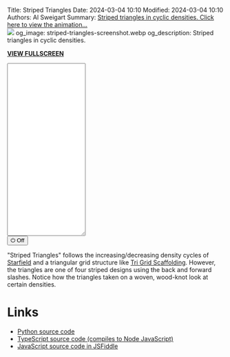 Title: Striped Triangles
Date: 2024-03-04 10:10
Modified: 2024-03-04 10:10
Authors: Al Sweigart
Summary: <a href="{filename}striped-triangles.md">Striped triangles in cyclic densities. Click here to view the animation...<br><img src="{static}/images/striped-triangles-screenshot.webp" class="scrollArtPreview"></a>
og_image: striped-triangles-screenshot.webp
og_description: Striped triangles in cyclic densities.

<!-- For some reason, we need this image otherwise the screenshot in the Summary won't appear. I have display: none because I don't want the image to show up in the page. -->
<img src="{static}/images/striped-triangles-screenshot.webp" style="display: none;">


**[VIEW FULLSCREEN](/static/stripedtriangles-fullscreen.html)**

<div><textarea id="outputTextarea" readonly class="tatjsOutput" style="height: 400px;"></textarea><br /><button type="button" onclick="running = !running;">&#x23FB; Off</button></div>



"Striped Triangles" follows the increasing/decreasing density cycles of [Starfield]({filename}starfield.md) and a triangular grid structure like [Tri Grid Scaffolding]({filename}tri-grid-scaffolding.md). However, the triangles are one of four striped designs using the back and forward slashes. Notice how the triangles taken on a woven, wood-knot look at certain densities.

Links
=====

* [Python source code](https://github.com/asweigart/scrollart/blob/main/python/stripedtriangles.py)
* [TypeScript source code (compiles to Node JavaScript)](https://github.com/asweigart/scrollart/blob/main/typescript/stripedtriangles.ts)
* [JavaScript source code in JSFiddle](https://jsfiddle.net/asweigart/f1pwqtez/)


<script src="/static/textarea_terminal.js"></script><link rel="stylesheet" href="/static/textarea_terminal.css">
<script>// SCROLL CODE:StripedTriangles
const tat = new Tatjs(document.getElementById('outputTextarea'));

let width = 220;
let running = true;

const DELAY = 60;
let CHANGE_AMOUNT = 0.06;


async function main() {
    let density = 0.0;

    while (running) {

        // The width of a pair of triangles is 8 characters:
        //   /\ \ \
        //  / /\ \
        // / / /\
        // 12345678
        let numTrianglePairs = Math.floor((width - 2) / 6);

        density += CHANGE_AMOUNT;
        if (density < 0 || density >= 1.0) {
            CHANGE_AMOUNT *= -1;
        }

        // Draw a row that starts with an upright triangle on the left side.
        let row1 = '  ';
        let row2 = ' ';
        let row3 = '';
        for (let i = 0; i < numTrianglePairs; i++) {
            if (Math.random() < density) {
                if (Math.random() < 0.5) {
                    row1 += '\\';
                    row2 += '\\ \\';
                    row3 += '\\ \\ \\';
                } else {
                    row1 += '/';
                    row2 += '/ /';
                    row3 += '/ / /';
                }
            } else {
                row1 += ' ';
                row2 += '   ';
                row3 += '     ';
            }

            if (Math.random() < density) {
                if (Math.random() < 0.5) {
                    row1 += '\\ \\ \\';
                    row2 += '\\ \\';
                    row3 += '\\';
                } else {
                    row1 += '/ / /';
                    row2 += '/ /';
                    row3 += '/';
                }
            } else {
                row1 += '     ';
                row2 += '   ';
                row3 += ' ';
            }
        }
        tat.print(row1);
        await sleep(DELAY);
        tat.print(row2);
        await sleep(DELAY);
        tat.print(row3);
        await sleep(DELAY);
        
        // Draw a row that starts with an upside down triangle on the left side.
        row1 = '';
        row2 = ' ';
        row3 = '  ';
        for (let i = 0; i < numTrianglePairs; i++) {
            if (Math.random() < density) {
                if (Math.random() < 0.5) {
                    row1 += '\\ \\ \\';
                    row2 += '\\ \\';
                    row3 += '\\';
                } else {
                    row1 += '/ / /';
                    row2 += '/ /';
                    row3 += '/';
                }
            } else {
                row1 += '     ';
                row2 += '   ';
                row3 += ' ';
            }

            if (Math.random() < density) {
                if (Math.random() < 0.5) {
                    row1 += '\\';
                    row2 += '\\ \\';
                    row3 += '\\ \\ \\';
                } else {
                    row1 += '/';
                    row2 += '/ /';
                    row3 += '/ / /';
                }
            } else {
                row1 += ' ';
                row2 += '   ';
                row3 += '     ';
            }
        }
        tat.print(row1);
        await sleep(DELAY);
        tat.print(row2);
        await sleep(DELAY); 
        tat.print(row3);
        await sleep(DELAY);
    }
}

main();

</script>